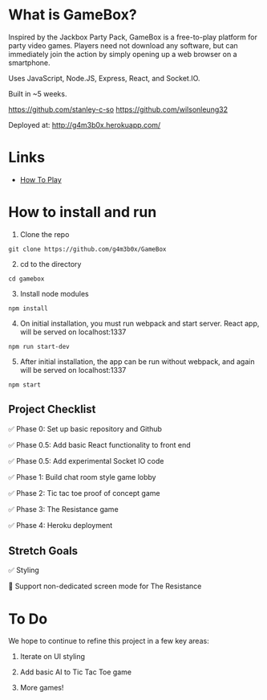 <!-- ![Screenshot](https://raw.githubusercontent.com/xMNG/proof-of-existence/master/githubImages/screenshot.png "screenshot") -->

# What is GameBox?

Inspired by the Jackbox Party Pack, GameBox is a free-to-play platform for party video games. Players need not download any software, but can immediately join the action by simply opening up a web browser on a smartphone.

Uses JavaScript, Node.JS, Express, React, and Socket.IO.

Built in ~5 weeks.

https://github.com/stanley-c-so
https://github.com/wilsonleung32

Deployed at: http://g4m3b0x.herokuapp.com/

<!-- [Video Demo](https://youtu.be/6eiez7QiTvg) -->

# Links

- [How To Play](https://boardgamegeek.com/boardgame/41114/resistance "How to play")

# How to install and run

1. Clone the repo 

```git clone https://github.com/g4m3b0x/GameBox```

2. cd to the directory

```cd gamebox```

3. Install node modules

```npm install```

4. On initial installation, you must run webpack and start server. React app, will be served on localhost:1337

```npm run start-dev```

5. After initial installation, the app can be run without webpack, and again will be served on localhost:1337

```npm start```

## Project Checklist

:white_check_mark: Phase 0: Set up basic repository and Github

:white_check_mark: Phase 0.5: Add basic React functionality to front end

:white_check_mark: Phase 0.5: Add experimental Socket IO code

:white_check_mark: Phase 1: Build chat room style game lobby

:white_check_mark: Phase 2: Tic tac toe proof of concept game

:white_check_mark: Phase 3: The Resistance game

:white_check_mark: Phase 4: Heroku deployment

## Stretch Goals

:white_check_mark: Styling

:black_square_button: Support non-dedicated screen mode for The Resistance

# To Do

We hope to continue to refine this project in a few key areas:

1. Iterate on UI styling

2. Add basic AI to Tic Tac Toe game

3. More games!